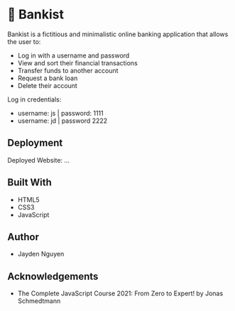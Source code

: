 # 💸 Bankist

Bankist is a fictitious and minimalistic online banking application that allows the user to:

* Log in with a username and password
* View and sort their financial transactions
* Transfer funds to another account
* Request a bank loan
* Delete their account

Log in credentials:
* username: js | password: 1111
* username: jd | password 2222

## Deployment
Deployed Website: ...

## Built With
* HTML5
* CSS3
* JavaScript

## Author
* Jayden Nguyen

## Acknowledgements
* The Complete JavaScript Course 2021: From Zero to Expert! by Jonas Schmedtmann
